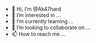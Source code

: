 - 👋 Hi, I’m @Ak47hard
- 👀 I’m interested in ...
- 🌱 I’m currently learning ...
- 💞️ I’m looking to collaborate on ...
- 📫 How to reach me ...

<!---
Ak47hard/Ak47hard is a ✨ special ✨ repository because its `README.md` (this file) appears on your GitHub profile.
You can click the Preview link to take a look at your changes.
--->
